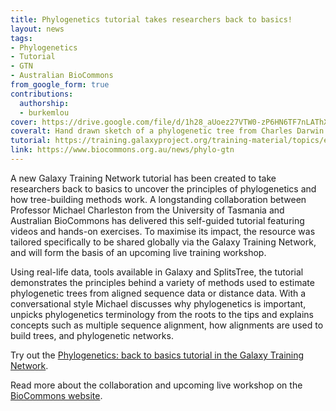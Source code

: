 ```yaml
---
title: Phylogenetics tutorial takes researchers back to basics!
layout: news
tags:
- Phylogenetics
- Tutorial
- GTN
- Australian BioCommons
from_google_form: true
contributions:
  authorship:
  - burkemlou
cover: https://drive.google.com/file/d/1h28_aUoez27VTW0-zP6HN6TF7nLAThXm/view?usp=sharing
coveralt: Hand drawn sketch of a phylogenetic tree from Charles Darwin's notebook
tutorial: https://training.galaxyproject.org/training-material/topics/evolution/tutorials/abc_intro_phylo/tutorial.html
link: https://www.biocommons.org.au/news/phylo-gtn
---
```

A new Galaxy Training Network tutorial has been created to take researchers back to basics to uncover the principles of phylogenetics and how tree-building methods work. A longstanding collaboration between Professor Michael Charleston from the University of Tasmania and Australian BioCommons has delivered this self-guided tutorial featuring videos and hands-on exercises. To maximise its impact, the resource was tailored specifically to be shared globally via the Galaxy Training Network, and will form the basis of an upcoming live training workshop.

Using real-life data, tools available in Galaxy and SplitsTree, the tutorial demonstrates the principles behind a variety of methods used to estimate phylogenetic trees from aligned sequence data or distance data. With a conversational style Michael discusses why phylogenetics is important, unpicks phylogenetics terminology from the roots to the tips and explains concepts such as multiple sequence alignment, how alignments are used to build trees, and phylogenetic networks.

Try out the [Phylogenetics: back to basics tutorial in the Galaxy Training Network](https://training.galaxyproject.org/training-material/topics/evolution/tutorials/abc_intro_phylo/tutorial.html).

Read more about the collaboration and upcoming live workshop on the [BioCommons website](https://www.biocommons.org.au/news/phylo-gtn).
